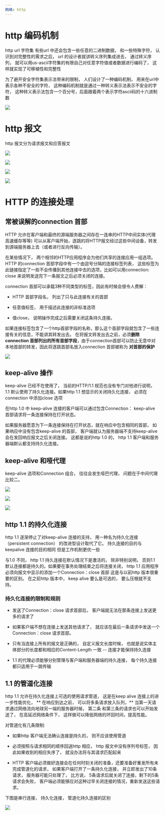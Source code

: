 ```yaml
---
网络: http 
---
```


# http 编码机制

http url 字符集 有些url 中还会包含一些任意的二进制数据， 和一些特殊字符， 认识到对完整性的需求之后， url 的设计者就讲转义序列集成进去， 通过转义序列， 就可以用us-ascii字符集的有限自己对任意字符值或者数据进行编码了， 这样就实现了可移植性和完整性

为了避开安全字符集表示法带来的限制， 人们设计了一种编码机制， 用来在url中表示各种不安全的字符， 这种编码机制就是通过一种转义表示法表示不安全的字符， 这种转义表示法包含一个百分号，后面跟着两个表示字符ascii码的十六进制数

![](../../.gitbook/assets/http_e1.png)


# http 报文


http 报文分为请求报文和应答报文

![](../../.gitbook/assets/http_package.png)

![](../../.gitbook/assets/http_p1.png)

![](../../.gitbook/assets/http_p2.png)

![](../../.gitbook/assets/http_p3.png)

# HTTP 的连接处理

## 常被误解的connection 首部

HTTP 允许在客户端和最终的源端服务器之间存在一连串的HTTP中间实体(代理 高速缓存等等) 可以从客户端开始，逐跳的将HTTP报文经过这些中间设备，转发到源端服务器上去（或者进行反向传输）。

在某些情况下， 两个相邻的HTTP应用程序会为他们共享的连接应用一组选项。 HTTP 的connection 首部字段中有一个由逗号分隔的连接标签列表， 这些标签为此链接指定了一些不会传播到其他连接中去的选项，比如可以用connection: close 来说明发送完下一条报文之后必须关闭的连接。

connection 首部可以承载3种不同类型的标签，因此有时候会很令人费解：

* HTTP 首部字段名， 列出了只与此连接有关的首部

* 任意值标签， 用于描述此连接的非标准选项

* 值close， 说明操作完成之后需要关闭这条持久连接。

如果连接标签包含了一个http首部字段的名称，那么这个首部字段就包含了一些连接有关的信息，不能讲其转发出去。 在将报文转发出去之前，必须**删除 connection 首部列出的所有首部字段**，由于connection首部可以防止无意中对本地首部的转发，因此将逐跳首部名放入connection 首部被称为 **对首部的保护**


![](../../.gitbook/assets/http_connection.png)


## keep-alive 操作

keep-alive 已经不在使用了， 当前的HTTP/1.1 规范也没有专门对他进行说明， 1.1 默认使用了持久化连接。如果http 1.1 想显示的关闭持久化连接， 必须在connection 中添加close 选项

在http 1.0 中 keep-alive 连接的客户端可以通过包含Connection： keep-alive 首部请求将一条连接保持在打开状态。

如果服务器愿意为下一条连接保持在打开状态，就在响应中包含相同的首部， 如果响应中没有包含keep-alive 的首部， 客户端就认为服务器端不支持keep-alive 会在发回响应报文之后关闭连接。 这都是说的http 1.0 的， http 1.1 客户端和服务器端默认都支持持久化连接。


## keep-alive 和哑代理

keep-alive 选项和Connection 组合， 往往会发生哑巴代理， 问题在于中间代理 比较二。


![](../../.gitbook/assets/http_y1.png)

![](../../.gitbook/assets/http_y2.png)

![](../../.gitbook/assets/http_y3.png)

## http 1.1 的持久化连接

http 1.1 逐渐停止了对keep-alive 连接的支持， 用一种名为持久化连接（persistent connection） 的改进型设计取代了它。 持久连接的目的与keepalive 连接的目的相同 但是工作机制更优一些

与1.0 不同， http 1.1 持久连接在默认情况下是激活的， 除非特别说明， 否则1.1 默认连接都是持久的。如果要在事务处理结束之后将连接关闭， http 1.1 应用程序必须向报文中显示的添加一个Connection：close 首部 这是与以前http 版本很重要的区别。
在之前http 版本中， keep alive 要么是可选的， 要么压根就不支持。

### 持久化连接的限制和规则

* 发送了Connection：close 请求首部后， 客户端就无法在那条连接上发送更多的请求了

* 如果客户端不想在连接上发送其他请求了， 就应该在最后一条请求中发送一个Connection：close 请求首部。

* 只有当连接上所有的报文是正确的， 自定义报文长度时候， 也就是说实体主体部分的长度都和相应的Content-Length 一致 -- 连接才能保持持久连接

* 1.1 的代理必须能够分别管理与客户端和服务器端的持久连接， 每个持久连接都只适用于一跳传输

## 1.1 的管道化连接

http 1.1 允许在持久化连接上可选的使用请求管道， 这是在keep alive 连接上的进一步性能优化， ** 在响应到达之前， 可以将多条请求放入队列，** 当第一天请求通过网络流向地球另一端的服务器时候， 第二条 和第三条的请求也可以开始发送了， 在高延迟网络条件下， 这样做可以降低网络的环回时间，提高性能。

对管道化有几条限制:

* 如果http 客户端无法确认连接是持久的， 则不应该使用管道

* 必须按照与请求相同的顺序回送http 相应， http 报文中没有序列号标签， 因此如果收到的相应失序了， 就没办法将与其请求匹配起来

* HTTP 客户端必须做好连接会在任何时刻关闭的准备，还要准备好重发所有未完成管道化的请求， 如果客户端打开了一条持久化连接， 并立即发出了10条请求， 服务器可能只处理了， 比方说， 5条请求后就关闭了连接，剩下的5条请求会失败， 客户端必须能够应对这种过早关闭连接的情况，重新发送这些请求。

下图是串行连接， 持久化连接， 管道化持久连接的区别


![](../../.gitbook/assets/http_chijiu.png)








